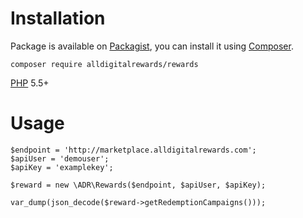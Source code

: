 # Installation

Package is available on [Packagist](https://packagist.org/packages/alldigitalrewards/rewards),
you can install it using [Composer](http://getcomposer.org).

```shell
composer require alldigitalrewards/rewards
```

[PHP](https://php.net) 5.5+

# Usage
```
$endpoint = 'http://marketplace.alldigitalrewards.com';
$apiUser = 'demouser';
$apiKey = 'examplekey';

$reward = new \ADR\Rewards($endpoint, $apiUser, $apiKey);

var_dump(json_decode($reward->getRedemptionCampaigns()));
```
